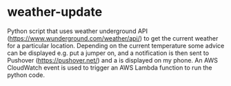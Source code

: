 # weather-update
Python script that uses weather underground API (https://www.wunderground.com/weather/api/) to get the current weather for a particular location. Depending on the current temperature some advice can be displayed e.g. put a jumper on, and a notification is then sent to Pushover (https://pushover.net/) and a is displayed on my phone. An AWS CloudWatch event is used to trigger an AWS Lambda function to run the python code.
